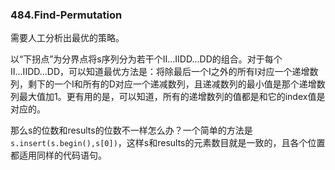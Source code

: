 ### 484.Find-Permutation

需要人工分析出最优的策略。

以“下拐点”为分界点将s序列分为若干个II...IIDD...DD的组合。对于每个II...IIDD...DD，可以知道最优方法是：将除最后一个I之外的所有I对应一个递增数列，剩下的一个I和所有的D对应一个递减数列，且递减数列的最小值是那个递增数列最大值加1。更有用的是，可以知道，所有的递增数列的值都是和它的index值是对应的。

那么s的位数和results的位数不一样怎么办？一个简单的方法是`s.insert(s.begin(),s[0])`，这样s和results的元素数目就是一致的，且各个位置都适用同样的代码语句。
